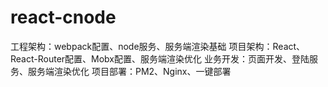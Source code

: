 # react-cnode
工程架构：webpack配置、node服务、服务端渲染基础
项目架构：React、React-Router配置、Mobx配置、服务端渲染优化
业务开发：页面开发、登陆服务、服务端渲染优化
项目部署：PM2、Nginx、一键部署
